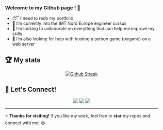 ### Welcome to my Github page ! 👋

- 😴 I need to redo my portfolio 
- 🌱 I’m currently into the IMT Nord Europe engineer cursus
- 👯 I’m looking to collaborate on everything that can help me improve my skills
- 🤔 I’m also looking for help with hosting a python game (pygame) on a web server 

## 🏆 My stats

<p align="center">
 <a href="(https://streak-stats.demolab.com?user=teovlt&theme=github-dark-blue&hide_border=true)">
    <img src="https://streak-stats.demolab.com?user=teovlt&theme=github-dark-blue&hide_border=true" alt="Github Streak" />
  </a>
</p>


## 💬 Let's Connect!
<p align="center">
  <a href="mailto:teo.villet2@gmail.com"><img src="https://img.shields.io/badge/Email-D14836?style=for-the-badge&logo=gmail&logoColor=white" /></a>
  <a href="https://www.linkedin.com/in/teo-villet/"><img src="https://img.shields.io/badge/LinkedIn-0077B5?style=for-the-badge&logo=linkedin&logoColor=white" /></a>
  <a href="https://github.com/teovlt"><img src="https://img.shields.io/badge/GitHub-181717?style=for-the-badge&logo=github&logoColor=white" /></a>
</p>

---

⭐️ **Thanks for visiting!** If you like my work, feel free to **star** my repos and connect with me! 😃
